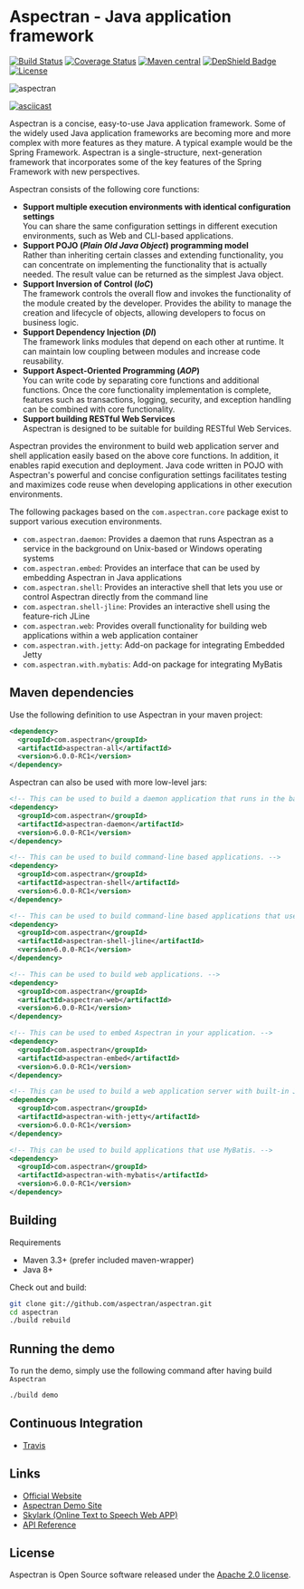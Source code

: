 # Aspectran - Java application framework

[![Build Status](https://travis-ci.org/aspectran/aspectran.svg?branch=master)](https://travis-ci.org/aspectran/aspectran)
[![Coverage Status](https://coveralls.io/repos/github/aspectran/aspectran/badge.svg?branch=master)](https://coveralls.io/github/aspectran/aspectran?branch=master)
[![Maven central](https://maven-badges.herokuapp.com/maven-central/com.aspectran/aspectran/badge.svg#v6.0.0-RC1)](https://maven-badges.herokuapp.com/maven-central/com.aspectran/aspectran)
[![DepShield Badge](https://depshield.sonatype.org/badges/aspectran/aspectran/depshield.svg)](https://depshield.github.io)
[![License](https://img.shields.io/:license-apache-orange.svg)](https://www.apache.org/licenses/LICENSE-2.0.html)

![aspectran](http://www.aspectran.com/images/header_aspectran.png)

[![asciicast](https://asciinema.org/a/213874.png)](https://asciinema.org/a/213874)

Aspectran is a concise, easy-to-use Java application framework.
Some of the widely used Java application frameworks are becoming more and more complex with more features as they mature. A typical example would be the Spring Framework. Aspectran is a single-structure, next-generation framework that incorporates some of the key features of the Spring Framework with new perspectives.

Aspectran consists of the following core functions:

* **Support multiple execution environments with identical configuration settings**  
  You can share the same configuration settings in different execution environments, such as Web and CLI-based applications.
* **Support POJO (*Plain Old Java Object*) programming model**  
  Rather than inheriting certain classes and extending functionality, you can concentrate on implementing the functionality that is actually needed.
  The result value can be returned as the simplest Java object.
* **Support Inversion of Control (*IoC*)**  
  The framework controls the overall flow and invokes the functionality of the module created by the developer.
  Provides the ability to manage the creation and lifecycle of objects, allowing developers to focus on business logic.
* **Support Dependency Injection (*DI*)**  
  The framework links modules that depend on each other at runtime.
  It can maintain low coupling between modules and increase code reusability.
* **Support Aspect-Oriented Programming (*AOP*)**  
  You can write code by separating core functions and additional functions.
  Once the core functionality implementation is complete, features such as transactions, logging, security, and exception handling can be combined with core functionality.
* **Support building RESTful Web Services**  
  Aspectran is designed to be suitable for building RESTful Web Services.

Aspectran provides the environment to build web application server and shell application easily based on the above core functions. In addition, it enables rapid execution and deployment. Java code written in POJO with Aspectran's powerful and concise configuration settings facilitates testing and maximizes code reuse when developing applications in other execution environments.

The following packages based on the `com.aspectran.core` package exist to support various execution environments.

* `com.aspectran.daemon`: Provides a daemon that runs Aspectran as a service in the background on Unix-based or Windows operating systems
* `com.aspectran.embed`: Provides an interface that can be used by embedding Aspectran in Java applications
* `com.aspectran.shell`: Provides an interactive shell that lets you use or control Aspectran directly from the command line
* `com.aspectran.shell-jline`: Provides an interactive shell using the feature-rich JLine
* `com.aspectran.web`: Provides overall functionality for building web applications within a web application container
* `com.aspectran.with.jetty`: Add-on package for integrating Embedded Jetty
* `com.aspectran.with.mybatis`: Add-on package for integrating MyBatis

## Maven dependencies

Use the following definition to use Aspectran in your maven project:

```xml
<dependency>
  <groupId>com.aspectran</groupId>
  <artifactId>aspectran-all</artifactId>
  <version>6.0.0-RC1</version>
</dependency>
```

Aspectran can also be used with more low-level jars:
```xml
<!-- This can be used to build a daemon application that runs in the background. -->
<dependency>
  <groupId>com.aspectran</groupId>
  <artifactId>aspectran-daemon</artifactId>
  <version>6.0.0-RC1</version>
</dependency>
```
```xml
<!-- This can be used to build command-line based applications. -->
<dependency>
  <groupId>com.aspectran</groupId>
  <artifactId>aspectran-shell</artifactId>
  <version>6.0.0-RC1</version>
</dependency>
```
```xml
<!-- This can be used to build command-line based applications that use the feature-rich JLine. -->
<dependency>
  <groupId>com.aspectran</groupId>
  <artifactId>aspectran-shell-jline</artifactId>
  <version>6.0.0-RC1</version>
</dependency>
```
```xml
<!-- This can be used to build web applications. -->
<dependency>
  <groupId>com.aspectran</groupId>
  <artifactId>aspectran-web</artifactId>
  <version>6.0.0-RC1</version>
</dependency>
```
```xml
<!-- This can be used to embed Aspectran in your application. -->
<dependency>
  <groupId>com.aspectran</groupId>
  <artifactId>aspectran-embed</artifactId>
  <version>6.0.0-RC1</version>
</dependency>
```
```xml
<!-- This can be used to build a web application server with built-in Jetty. -->
<dependency>
  <groupId>com.aspectran</groupId>
  <artifactId>aspectran-with-jetty</artifactId>
  <version>6.0.0-RC1</version>
</dependency>
```
```xml
<!-- This can be used to build applications that use MyBatis. -->
<dependency>
  <groupId>com.aspectran</groupId>
  <artifactId>aspectran-with-mybatis</artifactId>
  <version>6.0.0-RC1</version>
</dependency>
```

## Building

Requirements

* Maven 3.3+ (prefer included maven-wrapper)
* Java 8+

Check out and build:

```sh
git clone git://github.com/aspectran/aspectran.git
cd aspectran
./build rebuild
```

## Running the demo

To run the demo, simply use the following command after having build `Aspectran`

```sh
./build demo
```

## Continuous Integration

* [Travis](https://travis-ci.org/aspectran/aspectran)

## Links

* [Official Website](http://www.aspectran.com/)
* [Aspectran Demo Site](http://demo.aspectran.com/)
* [Skylark (Online Text to Speech Web APP)](http://skylark.aspectran.com/)
* [API Reference](http://javadoc.io/doc/com.aspectran/aspectran-all)

## License

Aspectran is Open Source software released under the [Apache 2.0 license](http://www.apache.org/licenses/LICENSE-2.0).
